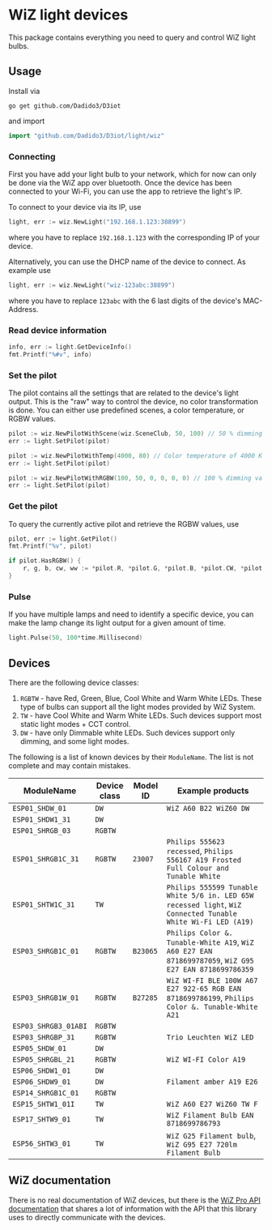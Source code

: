 # WiZ light devices

This package contains everything you need to query and control WiZ light bulbs.

## Usage

Install via

``` shell
go get github.com/Dadido3/D3iot
```

and import

``` go
import "github.com/Dadido3/D3iot/light/wiz"
```

### Connecting

First you have add your light bulb to your network, which for now can only be done via the WiZ app over bluetooth.
Once the device has been connected to your Wi-Fi, you can use the app to retrieve the light's IP.

To connect to your device via its IP, use

``` go
light, err := wiz.NewLight("192.168.1.123:38899")
```

where you have to replace `192.168.1.123` with the corresponding IP of your device.

Alternatively, you can use the DHCP name of the device to connect. As example use

``` go
light, err := wiz.NewLight("wiz-123abc:38899")
```

where you have to replace `123abc` with the 6 last digits of the device's MAC-Address.

### Read device information

``` go
info, err := light.GetDeviceInfo()
fmt.Printf("%#v", info)
```

### Set the pilot

The pilot contains all the settings that are related to the device's light output.
This is the "raw" way to control the device, no color transformation is done.
You can either use predefined scenes, a color temperature, or RGBW values.

``` go
pilot := wiz.NewPilotWithScene(wiz.SceneClub, 50, 100) // 50 % dimming value, 100 % speed value.
err := light.SetPilot(pilot)
```

``` go
pilot := wiz.NewPilotWithTemp(4000, 80) // Color temperature of 4000 K value, 80 % dimming value.
err := light.SetPilot(pilot)
```

``` go
pilot := wiz.NewPilotWithRGBW(100, 50, 0, 0, 0, 0) // 100 % dimming value and the R, G, B, cold white, warm white values.
err := light.SetPilot(pilot)
```

### Get the pilot

To query the currently active pilot and retrieve the RGBW values, use

``` go
pilot, err := light.GetPilot()
fmt.Printf("%v", pilot)

if pilot.HasRGBW() {
    r, g, b, cw, ww := *pilot.R, *pilot.G, *pilot.B, *pilot.CW, *pilot.WW
}
```

### Pulse

If you have multiple lamps and need to identify a specific device, you can make the lamp change its light output for a given amount of time.

``` go
light.Pulse(50, 100*time.Millisecond)
```

## Devices

There are the following device classes:

1. `RGBTW` - have Red, Green, Blue, Cool White and Warm White LEDs. These type of bulbs can support all the light modes provided by WiZ System.
2. `TW` - have Cool White and Warm White LEDs. Such devices support most static light modes + CCT control.
3. `DW` - have only Dimmable white LEDs. Such devices support only dimming, and some light modes.

The following is a list of known devices by their `ModuleName`.
The list is not complete and may contain mistakes.

| ModuleName | Device class | Model ID | Example products |
| ---------- | ------------ | -------- | ---------------- |
| `ESP01_SHDW_01`      | `DW`    |          | `WiZ A60 B22 WiZ60 DW` |
| `ESP01_SHDW1_31`     | `DW`    |          | |
| `ESP01_SHRGB_03`     | `RGBTW` |          | |
| `ESP01_SHRGB1C_31`   | `RGBTW` | `23007`  | `Philips 555623 recessed`, `Philips 556167 A19 Frosted Full Colour and Tunable White` |
| `ESP01_SHTW1C_31`    | `TW`    |          | `Philips 555599 Tunable White 5/6 in. LED 65W recessed light`, `WiZ Connected Tunable White Wi-Fi LED (A19)` |
| `ESP03_SHRGB1C_01`   | `RGBTW` | `B23065` | `Philips Color &. Tunable-White A19`, `WiZ A60 E27 EAN 8718699787059`, `WiZ G95 E27 EAN 8718699786359` |
| `ESP03_SHRGB1W_01`   | `RGBTW` | `B27285` | `WiZ WI-FI BLE 100W A67 E27 922-65 RGB EAN 8718699786199`, `Philips Color &. Tunable-White A21` |
| `ESP03_SHRGB3_01ABI` | `RGBTW` |          | |
| `ESP03_SHRGBP_31`    | `RGBTW` |          | `Trio Leuchten WiZ LED` |
| `ESP05_SHDW_01`      | `DW`    |          | |
| `ESP05_SHRGBL_21`    | `RGBTW` |          | `WiZ WI-FI Color A19` |
| `ESP06_SHDW1_01`     | `DW`    |          | |
| `ESP06_SHDW9_01`     | `DW`    |          | `Filament amber A19 E26` |
| `ESP14_SHRGB1C_01`   | `RGBTW` |          | |
| `ESP15_SHTW1_01I`    | `TW`    |          | `WiZ A60 E27 WiZ60 TW F` |
| `ESP17_SHTW9_01`     | `TW`    |          | `WiZ Filament Bulb EAN 8718699786793` |
| `ESP56_SHTW3_01`     | `TW`    |          | `WiZ G25 Filament bulb`, `WiZ G95 E27 720lm Filament Bulb` |

## WiZ documentation

There is no real documentation of WiZ devices, but there is the [WiZ Pro API documentation](https://docs.pro.wizconnected.com) that shares a lot of information with the API that this library uses to directly communicate with the devices.
